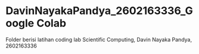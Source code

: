 # DavinNayakaPandya_2602163336_Google Colab
Folder berisi latihan coding lab Scientific Computing, Davin Nayaka Pandya, 2602163336
